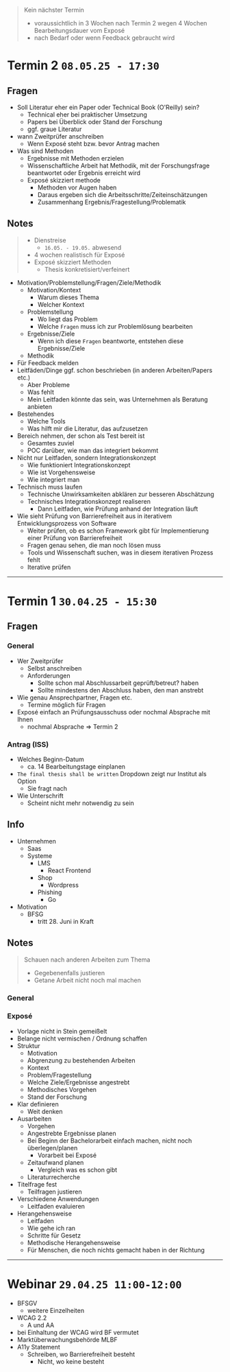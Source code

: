 > Kein nächster Termin
>   - voraussichtlich in 3 Wochen nach Termin 2 wegen 4 Wochen Bearbeitungsdauer vom Exposé
>   - nach Bedarf oder wenn Feedback gebraucht wird

# Termin 2 `08.05.25 - 17:30`

## Fragen

- Soll Literatur eher ein Paper oder Technical Book (O'Reilly) sein?
  - Technical eher bei praktischer Umsetzung
  - Papers bei Überblick oder Stand der Forschung 
  - ggf. graue Literatur
- wann Zweitprüfer anschreiben
  - Wenn Exposé steht bzw. bevor Antrag machen
- Was sind Methoden
  - Ergebnisse mit Methoden erzielen
  - Wissenschaftliche Arbeit hat Methodik, mit der Forschungsfrage beantwortet oder Ergebnis erreicht wird
  - Exposé skizziert methode
    - Methoden vor Augen haben
    - Daraus ergeben sich die Arbeitsschritte/Zeiteinschätzungen
    - Zusammenhang Ergebnis/Fragestellung/Problematik

## Notes

> - Dienstreise
>   - `16.05. - 19.05.` abwesend
> - 4 wochen realistisch für Exposé
> - Exposé skizziert Methoden
>   - Thesis konkretisiert/verfeinert

- Motivation/Problemstellung/Fragen/Ziele/Methodik
  - Motivation/Kontext
    - Warum dieses Thema
    - Welcher Kontext
  - Problemstellung
    - Wo liegt das Problem
    - Welche `Fragen` muss ich zur Problemlösung bearbeiten 
  - Ergebnisse/Ziele
    - Wenn ich diese `Fragen` beantworte, entstehen diese Ergebnisse/Ziele 
  - Methodik
- Für Feedback melden
- Leitfäden/Dinge ggf. schon beschrieben (in anderen Arbeiten/Papers etc.)
  - Aber Probleme
  - Was fehlt
  - Mein Leitfaden könnte das sein, was Unternehmen als Beratung anbieten
- Bestehendes
  - Welche Tools
  - Was hilft mir die Literatur, das aufzusetzen
- Bereich nehmen, der schon als Test bereit ist
  - Gesamtes zuviel
  - POC darüber, wie man das integriert bekommt
- Nicht nur Leitfaden, sondern Integrationskonzept
  - Wie funktioniert Integrationskonzept
  - Wie ist Vorgehensweise
  - Wie integriert man
- Technisch muss laufen
  - Technische Unwirksamkeiten abklären zur besseren Abschätzung
  - Technisches Integrationskonzept realiseren
    - Dann Leitfaden, wie Prüfung anhand der Integration läuft
- Wie sieht Prüfung von Barrierefreiheit aus in iterativem Entwicklungsprozess von Software
  - Weiter prüfen, ob es schon Framework gibt für Implementierung einer Prüfung von Barrierefreiheit
  - Fragen genau sehen, die man noch lösen muss
  - Tools und Wissenschaft suchen, was in diesem iterativen Prozess fehlt
  - Iterative prüfen

---

# Termin 1 `30.04.25 - 15:30`

## Fragen 

### General

- Wer Zweitprüfer
  - Selbst anschreiben
  - Anforderungen
    - Sollte schon mal Abschlussarbeit geprüft/betreut? haben
    - Sollte mindestens den Abschluss haben, den man anstrebt
- Wie genau Ansprechpartner, Fragen etc.
  - Termine möglich für Fragen
- Exposé einfach an Prüfungsausschuss oder nochmal Absprache mit Ihnen
  - nochmal Absprache => Termin 2

### Antrag (ISS)

- Welches Beginn-Datum
  - ca. 14 Bearbeitungstage einplanen
- `The final thesis shall be written` Dropdown zeigt nur Institut als Option
  - Sie fragt nach
- Wie Unterschrift
  - Scheint nicht mehr notwendig zu sein

## Info

- Unternehmen
  - Saas
  - Systeme
    - LMS
      - React Frontend
    - Shop
      - Wordpress
    - Phishing
      - Go
- Motivation
  - BFSG
    - tritt 28. Juni in Kraft

## Notes

> Schauen nach anderen Arbeiten zum Thema
> - Gegebenenfalls justieren
> - Getane Arbeit nicht noch mal machen

### General

### Exposé

- Vorlage nicht in Stein gemeißelt
- Belange nicht vermischen / Ordnung schaffen
- Struktur
  - Motivation
  - Abgrenzung zu bestehenden Arbeiten
  - Kontext
  - Problem/Fragestellung
  - Welche Ziele/Ergebnisse angestrebt
  - Methodisches Vorgehen
  - Stand der Forschung
- Klar definieren
  - Weit denken
- Ausarbeiten
  - Vorgehen
  - Angestrebte Ergebnisse planen
  - Bei Beginn der Bachelorarbeit einfach machen, nicht noch überlegen/planen
    - Vorarbeit bei Exposé
  - Zeitaufwand planen
    - Vergleich was es schon gibt
  - Literaturrecherche
- Titelfrage fest
  - Teilfragen justieren
- Verschiedene Anwendungen
  - Leitfaden evaluieren
- Herangehensweise
  - Leitfaden
  - Wie gehe ich ran
  - Schritte für Gesetz
  - Methodische Herangehensweise
  - Für Menschen, die noch nichts gemacht haben in der Richtung

---

# Webinar `29.04.25 11:00-12:00`

- BFSGV
  - weitere Einzelheiten
- WCAG 2.2
  - A und AA
- bei Einhaltung der WCAG wird BF vermutet
- Marktüberwachungsbehörde MLBF
- A11y Statement
  - Schreiben, wo Barrierefreiheit besteht
    - Nicht, wo keine besteht
